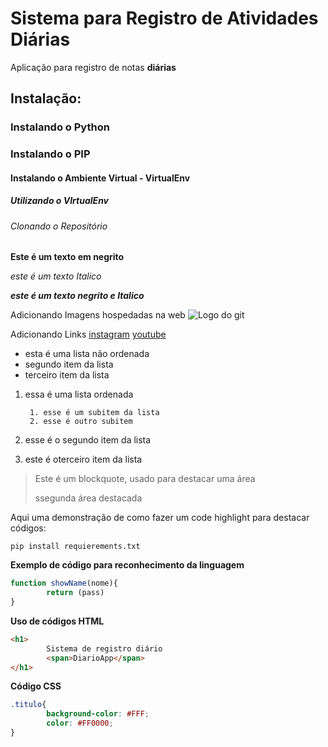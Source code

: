 # Sistema para Registro de Atividades Diárias
Aplicação para registro de notas **diárias**
## Instalação:

### Instalando o Python 

### Instalando o PIP

#### Instalando o Ambiente Virtual - VirtualEnv

##### Utilizando o VIrtualEnv

###### Clonando o Repositório

**Este é um texto em negrito**

_este é um texto Italico_

**_este é um texto negrito e Italico_**

Adicionando Imagens hospedadas na web
![Logo do git](https://git-scm.com/images/logos/downloads/Git-Icon-1788C.png)

Adicionando Links
[instagram](https://www.instagram.com/)
[youtube](youtube.com)

* esta é uma lista não ordenada 
* segundo item da lista
* terceiro item da lista

1. essa é uma lista ordenada

        1. esse é um subitem da lista
        2. esse é outro subitem
2. esse é o segundo item da lista 
3. este é oterceiro item da lista

>Este é um blockquote, usado para destacar uma área
>
>ssegunda área destacada

Aqui uma demonstração de como fazer um code highlight para destacar códigos:

```
pip install requierements.txt
```

**Exemplo de código para reconhecimento da linguagem**

```js
function showName(nome){
        return (pass)
}
```

**Uso de códigos HTML**

```html
<h1>
        Sistema de registro diário
        <span>DiarioApp</span>
</h1>
```

**Código CSS**

```css
.titulo{
        background-color: #FFF;
        color: #FF0000;
}
```